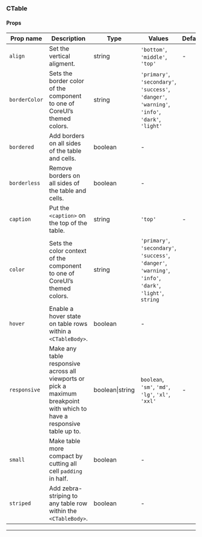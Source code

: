 ### CTable

#### Props

| Prop name                | Description                                                                                                              | Type            | Values                                                                                                    | Default |
| ------------------------ | ------------------------------------------------------------------------------------------------------------------------ | --------------- | --------------------------------------------------------------------------------------------------------- | ------- |
| <code>align</code>       | Set the vertical aligment.                                                                                               | string          | `'bottom'`, `'middle'`, `'top'`                                                                           | -       |
| <code>borderColor</code> | Sets the border color of the component to one of CoreUI’s themed colors.                                                 | string          | `'primary'`, `'secondary'`, `'success'`, `'danger'`, `'warning'`, `'info'`, `'dark'`, `'light'`           |         |
| <code>bordered</code>    | Add borders on all sides of the table and cells.                                                                         | boolean         | -                                                                                                         |         |
| <code>borderless</code>  | Remove borders on all sides of the table and cells.                                                                      | boolean         | -                                                                                                         |         |
| <code>caption</code>     | Put the `<caption>` on the top of the table.                                                                             | string          | `'top'`                                                                                                   | -       |
| <code>color</code>       | Sets the color context of the component to one of CoreUI’s themed colors.                                                | string          | `'primary'`, `'secondary'`, `'success'`, `'danger'`, `'warning'`, `'info'`, `'dark'`, `'light'`, `string` |         |
| <code>hover</code>       | Enable a hover state on table rows within a `<CTableBody>`.                                                              | boolean         | -                                                                                                         |         |
| <code>responsive</code>  | Make any table responsive across all viewports or pick a maximum breakpoint with which to have a responsive table up to. | boolean\|string | `boolean`, `'sm'`, `'md'`, `'lg'`, `'xl'`, `'xxl'`                                                        | -       |
| <code>small</code>       | Make table more compact by cutting all cell `padding` in half.                                                           | boolean         | -                                                                                                         |         |
| <code>striped</code>     | Add zebra-striping to any table row within the `<CTableBody>`.                                                           | boolean         | -                                                                                                         |         |

---

